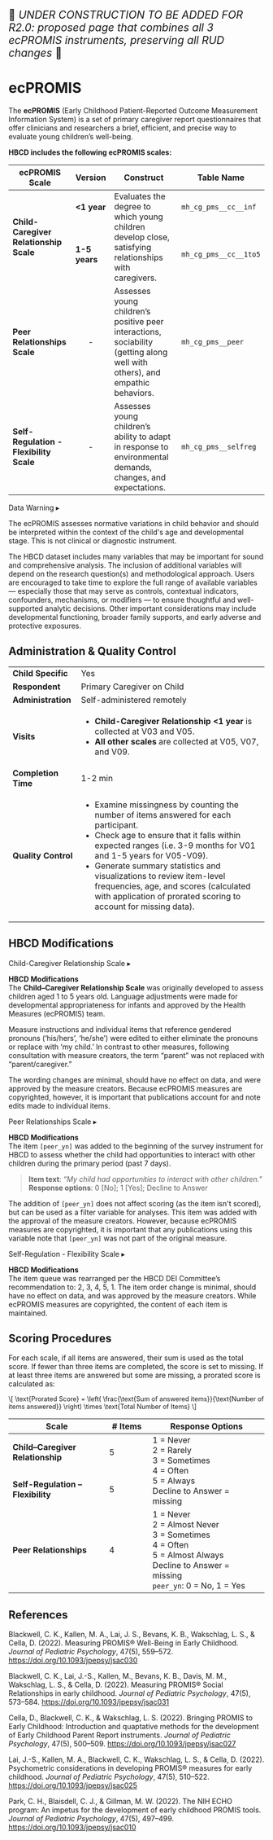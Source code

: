 <p style="font-size: 1.5em;">🚧 <i>UNDER CONSTRUCTION TO BE ADDED FOR R2.0: proposed page that combines all 3 ecPROMIS instruments, preserving all RUD changes</i> 🚧 </p>

# ecPROMIS
The **ecPROMIS** (Early Childhood Patient-Reported Outcome Measurement Information System) is a set of primary caregiver report questionnaires that offer clinicians and researchers a brief, efficient, and precise way to evaluate young children’s well-being.

**HBCD includes the following ecPROMIS scales:**
<table class="table-no-vertical-lines" style="width: 100%; border-collapse: collapse; table-layout: fixed;">
<thead>
<tr>
  <th>ecPROMIS Scale</th>
  <th>Version</th>
  <th>Construct</th>
  <th>Table Name</th>
</tr>
</thead>
<tbody>
<tr>
<td rowspan="2" style="word-wrap: break-word; white-space: normal;"><b>Child-Caregiver Relationship Scale</b></td>
<td><strong>&lt;1 year</strong></td>
<td rowspan="2" style="word-wrap: break-word; white-space: normal;">Evaluates the degree to which young children develop close, satisfying relationships with caregivers.</td>
<td><code>mh_cg_pms__cc__inf</code></td>
</tr>
<tr>
<td><strong>1-5 years</strong></td>
<td><code>mh_cg_pms__cc__1to5</code></td>
</tr>
<tr>
<td style="word-wrap: break-word; white-space: normal;"><b>Peer Relationships Scale</b></td>
<td style="text-align: center;">-</td>
<td style="word-wrap: break-word; white-space: normal;">Assesses young children’s positive peer interactions, sociability (getting along well with others), and empathic behaviors.</td>
<td><code>mh_cg_pms__peer</code></td>
</tr>
<tr>
<td style="word-wrap: break-word; white-space: normal;"><b>Self-Regulation - Flexibility Scale</b></td>
<td style="text-align: center;">-</td>
<td style="word-wrap: break-word; white-space: normal;">Assesses young children’s ability to adapt in response to environmental demands, changes, and expectations.</td>
<td><code>mh_cg_pms__selfreg</code></td>
</tr>
</tbody>
</table>

<div id="warning" class="warning-banner" onclick="toggleCollapse(this)">
    <span class="emoji"><i class="fas fa-exclamation-triangle"></i></span>
  <span class="text-with-link">
  <span class="text">Data Warning</i></span>
  <a class="anchor-link" href="#warning" title="Copy link">
  <i class="fa-solid fa-link"></i>
  </a>
  </span>
  <span class="arrow">▸</span>
</div>
<div class="warning-collapsible-content">
<p>The ecPROMIS assesses normative variations in child behavior and should be interpreted within the context of the child's age and developmental stage. This is not clinical or diagnostic instrument.</p> 
<p>The HBCD dataset includes many variables that may be important for sound and comprehensive analysis. The inclusion of additional variables will depend on the research question(s) and methodological approach. Users are encouraged to take time to explore the full range of available variables — especially those that may serve as controls, contextual indicators, confounders, mechanisms, or modifiers — to ensure thoughtful and well-supported analytic decisions. Other important considerations may include developmental functioning, broader family supports, and early adverse and protective exposures.</p>
</div>

## Administration & Quality Control
<table class="table-no-vertical-lines" style="width: 100%; border-collapse: collapse; table-layout: fixed;">
<tbody>
<tr><td><b>Child Specific</b></td>
<td>Yes</td></tr>
<tr><td><b>Respondent</b></td>
<td>Primary Caregiver on Child</td></tr>
<tr><td><b>Administration</b></td>
<td style="word-wrap: break-word; white-space: normal;">Self-administered remotely</td></tr>
<tr>
  <td><b>Visits</b></td>
  <td>
  <ul>
    <li><b>Child-Caregiver Relationship &lt1 year</b> is collected at V03 and V05.</li>
    <li><b>All other scales</b> are collected at V05, V07, and V09.</li>
  </ul>
  </td>
</tr>
<tr><td><b>Completion Time</b></td>
<td>1-2 min</td></tr>
<tr><td><b>Quality Control</b></td>
<td style="word-wrap: break-word; white-space: normal;">
<ul>
  <li>Examine missingness by counting the number of items answered for each participant.</li>
  <li>Check age to ensure that it falls within expected ranges (i.e. 3-9 months for V01 and 1-5 years for V05-V09).</li>
  <li>Generate summary statistics and visualizations to review item-level frequencies, age, and scores (calculated with application of prorated scoring to account for missing data).</li>
</ul>
</td></tr>
</tbody>
</table>

## HBCD Modifications

<div id="hbcd-mod-chcg" class="table-banner" onclick="toggleCollapse(this)">
  <span class="emoji"><i class="fa fa-gear"></i></span>
  <span class="text-with-link">
  <span class="text">Child-Caregiver Relationship Scale</span>
  <a class="anchor-link" href="#hbcd-mod-chcg" title="Copy link">
  <i class="fa-solid fa-link"></i>
  </a>
  </span>
  <span class="arrow">▸</span>
</div>
<div class="collapsible-content">
<p><b>HBCD Modifications</b><br>
The <b>Child–Caregiver Relationship Scale</b> was originally developed to assess children aged 1 to 5 years old. Language adjustments were made for developmental appropriateness for infants and approved by the Health Measures (ecPROMIS) team.</p>
<p>Measure instructions and individual items that reference gendered pronouns (‘his/hers’, ‘he/she’) were edited to either eliminate the pronouns or replace with ‘my child.’ In contrast to other measures, following consultation with measure creators, the term “parent” was not replaced with “parent/caregiver.”</p>
<p>The wording changes are minimal, should have no effect on data, and were approved by the measure creators. Because ecPROMIS measures are copyrighted, however, it is important that publications account for and note edits made to individual items.</p>
</div>

<div id="hbcd-mod-pr" class="table-banner" onclick="toggleCollapse(this)">
  <span class="emoji"><i class="fa fa-gear"></i></span>
  <span class="text-with-link">
    <span class="text">Peer Relationships Scale</span>
    <a class="anchor-link" href="#hbcd-mod-pr" title="Copy link">
      <i class="fa-solid fa-link"></i>
    </a>
  </span>
  <span class="arrow">▸</span>
</div>
<div class="collapsible-content">
<p><b>HBCD Modifications</b><br>
The item <code>[peer_yn]</code> was added to the beginning of the survey instrument for HBCD to assess whether the child had opportunities to interact with other children during the primary period (past 7 days).</p>
<blockquote>
  <strong>Item text</strong>: <i>“My child had opportunities to interact with other children."</i><br>
  <strong>Response options</strong>: 0 [No]; 1 [Yes]; Decline to Answer
</blockquote>
The addition of <code>[peer_yn]</code> does not affect scoring (as the item isn't scored), but can be used as a filter variable for analyses. This item was added with the approval of the measure creators. However, because ecPROMIS measures are copyrighted, it is important that any publications using this variable note that <code>[peer_yn]</code> was not part of the original measure.</p>
</div>

<div id="hbcd-mod-selfreg" class="table-banner" onclick="toggleCollapse(this)">
  <span class="emoji"><i class="fa fa-gear"></i></span>
  <span class="text-with-link">
  <span class="text">Self-Regulation - Flexibility Scale</span>
  <a class="anchor-link" href="#hbcd-mod-selfreg" title="Copy link">
  <i class="fa-solid fa-link"></i>
  </a>
  </span>
  <span class="arrow">▸</span>
</div>
<div class="collapsible-content">
<p><b>HBCD Modifications</b><br>
The item queue was rearranged per the HBCD DEI Committee’s recommendation to: 2, 3, 4, 5, 1. The item order change is minimal, should have no effect on data, and was approved by the measure creators. While ecPROMIS measures are copyrighted, the content of each item is maintained.</p>
</div>

## Scoring Procedures
For each scale, if all items are answered, their sum is used as the total score. If fewer than three items are completed, the score is set to missing. If at least three items are answered but some are missing, a prorated score is calculated as:
<p style="font-size: 0.9em;">
  \[
  \text{Prorated Score} = \left( \frac{\text{Sum of answered items}}{\text{Number of items answered}} \right) \times \text{Total Number of Items}
  \]
</p>

<table class="compact-table-no-vertical-lines" style="width:100%; table-layout: fixed;">
  <thead>
    <tr>
      <th style="width:25%;">Scale</th>
      <th style="width:10%;"># Items</th>
      <th style="width:30%;">Response Options</th>
    </tr>
  </thead>
  <tbody>
    <tr>
      <td><b>Child–Caregiver Relationship</b></td>
      <td>5</td>
      <td rowspan="2">
        1 = Never<br>
        2 = Rarely<br>
        3 = Sometimes<br>
        4 = Often<br>
        5 = Always<br>
        Decline to Answer = missing
      </td>
    </tr>
    <tr>
      <td><b>Self-Regulation – Flexibility</b></td>
      <td>5</td>
    </tr>
    <tr>
      <td><b>Peer Relationships</b></td>
      <td>4</td>
      <td>
        1 = Never<br>
        2 = Almost Never<br>
        3 = Sometimes<br>
        4 = Often<br>
        5 = Almost Always<br>
        Decline to Answer = missing<br>
        <code>peer_yn</code>: 0 = No, 1 = Yes
      </td>
    </tr>
  </tbody>
</table>



## References
<div class="references"> 
<p>Blackwell, C. K., Kallen, M. A., Lai, J. S., Bevans, K. B., Wakschlag, L. S., & Cella, D. (2022). Measuring PROMIS® Well-Being in Early Childhood. <i>Journal of Pediatric Psychology</i>, 47(5), 559–572. <a href="https://doi.org/10.1093/jpepsy/jsac030" target="_blank">https://doi.org/10.1093/jpepsy/jsac030</a></p>  
<p>Blackwell, C. K., Lai, J.-S., Kallen, M., Bevans, K. B., Davis, M. M., Wakschlag, L. S., & Cella, D. (2022). Measuring PROMIS® Social Relationships in early childhood. <i>Journal of Pediatric Psychology</i>, 47(5), 573–584. <a href="https://doi.org/10.1093/jpepsy/jsac031" target="_blank">https://doi.org/10.1093/jpepsy/jsac031</a></p>  
<p>Cella, D., Blackwell, C. K., & Wakschlag, L. S. (2022). Bringing PROMIS to Early Childhood: Introduction and quaptative methods for the development of Early Childhood Parent Report instruments. <i>Journal of Pediatric Psychology</i>, 47(5), 500–509. <a href="https://doi.org/10.1093/jpepsy/jsac027" target="_blank">https://doi.org/10.1093/jpepsy/jsac027</a></p>  
<p>Lai, J.-S., Kallen, M. A., Blackwell, C. K., Wakschlag, L. S., & Cella, D. (2022). Psychometric considerations in developing PROMIS® measures for early childhood. <i>Journal of Pediatric Psychology</i>, 47(5), 510–522. <a href="https://doi.org/10.1093/jpepsy/jsac025" target="_blank">https://doi.org/10.1093/jpepsy/jsac025</a></p>  
<p>Park, C. H., Blaisdell, C. J., & Gillman, M. W. (2022). The NIH ECHO program: An impetus for the development of early childhood PROMIS tools. <i>Journal of Pediatric Psychology</i>, 47(5), 497–499. <a href="https://doi.org/10.1093/jpepsy/jsac010" target="_blank">https://doi.org/10.1093/jpepsy/jsac010</a></p>
</div>